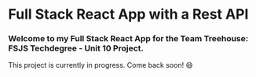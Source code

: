 # Full Stack React App with a Rest API

### Welcome to my Full Stack React App for the Team Treehouse: FSJS Techdegree - Unit 10 Project.

This project is currently in progress. Come back soon! :smile: